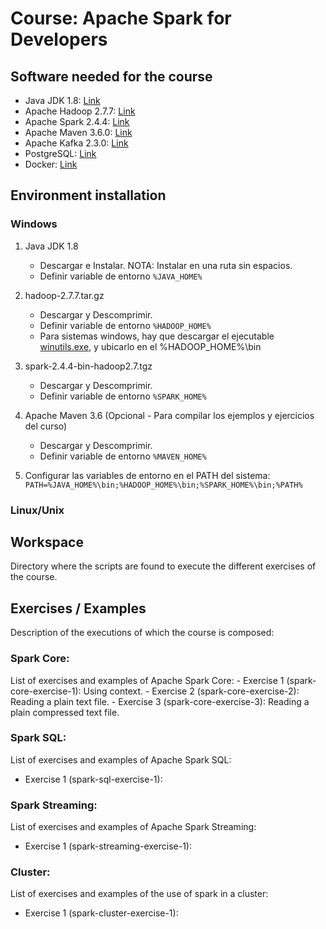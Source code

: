 
# Course: Apache Spark for Developers


## Software needed for the course
- Java JDK 1.8: [Link](https://www.oracle.com/technetwork/java/javase/downloads/java-archive-javase8-2177648.html)
- Apache Hadoop 2.7.7: [Link](https://hadoop.apache.org/)
- Apache Spark 2.4.4: [Link](https://spark.apache.org/)
- Apache Maven 3.6.0: [Link](https://maven.apache.org/)
- Apache Kafka 2.3.0: [Link](https://kafka.apache.org/)
- PostgreSQL: [Link](https://www.postgresql.org/)
- Docker: [Link](https://www.docker.com/)

## Environment installation

### Windows

1. Java JDK 1.8
	* Descargar e Instalar. NOTA: Instalar en una ruta sin espacios.
	* Definir variable de entorno `%JAVA_HOME%`
	
2. hadoop-2.7.7.tar.gz
	* Descargar y Descomprimir.
	* Definir variable de entorno `%HADOOP_HOME%`
	* Para sistemas windows, hay que descargar el ejecutable [winutils.exe](https://github.com/steveloughran/winutils), y ubicarlo en el %HADOOP_HOME%\bin

3. spark-2.4.4-bin-hadoop2.7.tgz
	* Descargar y Descomprimir.
	* Definir variable de entorno `%SPARK_HOME%`
	
4. Apache Maven 3.6	(Opcional - Para compilar los ejemplos y ejercicios del curso)
	* Descargar y Descomprimir.
	* Definir variable de entorno `%MAVEN_HOME%`

5. Configurar las variables de entorno en el PATH del sistema: `PATH=%JAVA_HOME%\bin;%HADOOP_HOME%\bin;%SPARK_HOME%\bin;%PATH%`

### Linux/Unix

<PENDIENTE>

## Workspace
Directory where the scripts are found to execute the different exercises of the course.

## Exercises / Examples
Description of the executions of which the course is composed:

### Spark Core:
List of exercises and examples of Apache Spark Core:
	- Exercise 1 (spark-core-exercise-1): Using context.
	- Exercise 2 (spark-core-exercise-2): Reading a plain text file.
	- Exercise 3 (spark-core-exercise-3): Reading a plain compressed text file.

### Spark SQL:
List of exercises and examples of Apache Spark SQL:

- Exercise 1 (spark-sql-exercise-1):

### Spark Streaming:
List of exercises and examples of Apache Spark Streaming:

- Exercise 1 (spark-streaming-exercise-1):

### Cluster:
List of exercises and examples of the use of spark in a cluster:

- Exercise 1 (spark-cluster-exercise-1):
